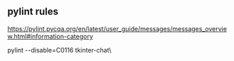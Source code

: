 ## pylint rules

https://pylint.pycqa.org/en/latest/user_guide/messages/messages_overview.html#information-category

pylint --disable=C0116 tkinter-chat\